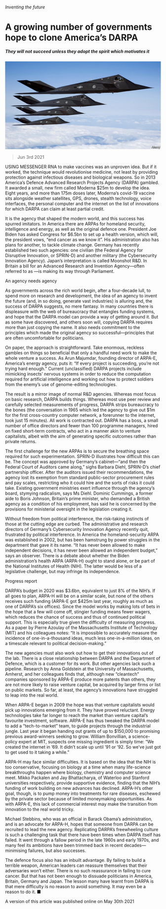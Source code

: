 ###### Inventing the future

# A growing number of governments hope to clone America’s DARPA 

##### They will not succeed unless they adopt the spirit which motivates it 

![image](images/20210529_stp505.jpg) 

> Jun 3rd 2021 

USING MESSENGER RNA to make vaccines was an unproven idea. But if it worked, the technique would revolutionise medicine, not least by providing protection against infectious diseases and biological weapons. So in 2013 America’s Defence Advanced Research Projects Agency (DARPA) gambled. It awarded a small, new firm called Moderna $25m to develop the idea. Eight years, and more than 175m doses later, Moderna’s covid-19 vaccine sits alongside weather satellites, GPS, drones, stealth technology, voice interfaces, the personal computer and the internet on the list of innovations for which DARPA can claim at least partial credit.

It is the agency that shaped the modern world, and this success has spurred imitators. In America there are ARPAs for homeland security, intelligence and energy, as well as the original defence one. President Joe Biden has asked Congress for $6.5bn to set up a health version, which will, the president vows, “end cancer as we know it”. His administration also has plans for another, to tackle climate change. Germany has recently established two such agencies: one civilian (the Federal Agency for Disruptive Innovation, or SPRIN-D) and another military (the Cybersecurity Innovation Agency). Japan’s interpretation is called Moonshot R&amp;D. In Britain a bill for an Advanced Research and Invention Agency—often referred to as —is making its way through Parliament.


An agency needs agency

As governments across the rich world begin, after a four-decade lull, to spend more on research and development, the idea of an agency to invent the future (and, in so doing, generate vast industries) is alluring and, the success of DARPA suggests, no mere fantasy. In many countries there is displeasure with the web of bureaucracy that entangles funding systems, and hope that the DARPA model can provide a way of getting around it. But as some have discovered, and others soon will, copying DARPA requires more than just copying the name. It also needs commitment to the principles which made the original agency so successful—principles that are often uncomfortable for politicians.

On paper, the approach is straightforward. Take enormous, reckless gambles on things so beneficial that only a handful need work to make the whole venture a success. As Arun Majumdar, founding director of ARPA-E, America’s energy agency, puts it: “If every project is succeeding, you’re not trying hard enough.” Current (unclassified) DARPA projects include mimicking insects’ nervous systems in order to reduce the computation required for artificial intelligence and working out how to protect soldiers from the enemy’s use of genome-editing technologies.

The result is a mirror image of normal R&amp;D agencies. Whereas most focus on basic research, DARPA builds things. Whereas most use peer review and carefully selected measurements of progress, DARPA strips bureaucracy to the bones (the conversation in 1965 which led the agency to give out $1m for the first cross-country computer network, a forerunner to the internet, took just 15 minutes). All work is contracted out. DARPA has a boss, a small number of office directors and fewer than 100 programme managers, hired on fixed short-term contracts, who act in a manner akin to venture capitalists, albeit with the aim of generating specific outcomes rather than private returns.

The first challenge for the new ARPAs is to secure the breathing space required for such experimentation. SPRIN-D illustrates how difficult this can be. The concept was approved by Germany’s cabinet—“and then the Federal Court of Auditors came along,” sighs Barbara Diehl, SPRIN-D’s chief partnership officer. After the auditors issued their recommendations, the agency lost its exemption from standard public-sector procurement rules and pay scales, restricting who it could hire and the sorts of risks it could take. Existing government ministries exert influence through the agency’s board, stymying radicalism, says Ms Diehl. Dominic Cummings, a former aide to Boris Johnson, Britain’s prime minister, who demanded a British agency as a condition of his employment, has said he is concerned by the provisions for ministerial oversight in the legislation creating it.

Without freedom from political interference, the risk-taking instincts of those at the cutting edge are curbed. The administrative and research directors of Germany’s Cybersecurity Innovation Agency recently quit, frustrated by political interference. In America the homeland-security ARPA was established in 2002, but has been hamstrung by power struggles in the department that gave it its name. “It has never been allowed to make independent decisions, it has never been allowed an independent budget,” says an observer. There is a debate about whether the Biden administration’s health ARPA (ARPA-H) ought to stand alone, or be part of the National Institutes of Health (NIH). The latter would be less of a legislative challenge, but may infringe its independence.

Progress report

DARPA’s budget in 2020 was $3.6bn, equivalent to just 8% of the NIH’s. If all goes to plan, ARPA-H will be on a similar scale, but none of the others receives such funding (ARPA-E got $425m last year, roughly as much as one of DARPA’s six offices). Since the model works by making lots of bets in the hope that a few will come off, stingier funding means fewer wagers, which reduces the chance of success and thus of continued political support. This is especially true given the difficulty of measuring progress. As a paper by Pierre Azoulay of the Massachusetts Institute of Technology (MIT) and his colleagues notes: “It is impossible to accurately measure the incidence of one-in-a-thousand ideas, much less one-in-a-million ideas, on a timescale relevant to political decision-making.”

The new agencies must also work out how to get their innovations out of the lab. There is a close relationship between DARPA and the Department of Defence, which is a customer for its work. But other agencies lack such a pipeline. Research by Anna Goldstein at the University of Massachusetts, Amherst, and her colleagues finds that, although new “cleantech” companies sponsored by ARPA-E produce more patents than others, they are not more likely to raise venture capital, be acquired by larger firms or list on public markets. So far, at least, the agency’s innovations have struggled to leap into the real world.

When ARPA-E began in 2009 the hope was that venture capitalists would pick up innovations emerging from it. They have proved reluctant. Energy technologies take far longer to reach the market than venture capital’s favourite investment, software. ARPA-E has thus tweaked the DARPA model to add a “tech-to-market” team, to guide projects through the industrial jungle. Last year it began handing out grants of up to $150,000 to promising previous award-winners seeking to grow. William Bonvillian, a science-policy expert at MIT, suspects one missing ingredient is simply time: “We created the internet in ’69. It didn’t scale up until ’91 or ’92. So we’ve just got to get used to it taking a while.”

ARPA-H may face similar difficulties. It is based on the idea that the NIH is too conservative, focusing on biology at a time when many life-science breakthroughs happen where biology, chemistry and computer science meet. Mikko Packalen and Jay Bhattacharya, of Waterloo and Stanford universities respectively, provide supportive evidence, finding that the NIH’s funding of work building on new advances has declined. ARPA-H’s other goal, though, is to pump money into treatments for rare diseases, eschewed by the private sector because of limited moneymaking opportunities. As with ARPA-E, this lack of commercial interest may make the transition from innovation to the real world tricky.

Michael Stebbins, who was an official in Barack Obama’s administration, and is an advocate for ARPA-H, hopes that someone from DARPA can be recruited to lead the new agency. Replicating DARPA’s freewheeling culture is such a challenging task that there have been times when DARPA itself has failed. It went through a fallow period in the late 1960s and early 1970s, and many feel its ambitions have been trimmed back in recent decades—minimising failures, but also successes.

The defence focus also has an inbuilt advantage. By failing to build a terrible weapon, American leaders can reassure themselves that their adversaries won’t either. There is no such reassurance in failing to cure cancer. But that has not been enough to dissuade politicians in America, Britain, Germany and Japan. The lesson many have learnt from DARPA is that mere difficulty is no reason to avoid something. It may even be a reason to do it. ■

A version of this article was published online on May 30th 2021

